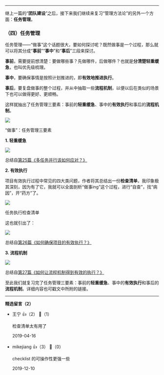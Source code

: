 * * *

继上一篇的“**团队建设**”之后，接下来我们继续来复习“管理方法论”的另外一个方面：**任务管理**。

### （四）任务管理

任务管理——“做事”这个话题很大，要如何探讨呢？既然做事是一个过程，那么就可以将其分成“**事前**”“**事中**”和“**事后**”三段来探讨。

**事前**，需要提前想清楚：要做哪些事？先做哪件，后做哪件？也就是**分清楚轻重缓急**，也叫优先级梳理。

**事中**，要确保事情是按照计划推进的，即**有效地推进执行**。

**事后**，要复盘做事的整个过程，并从中抽取一些**流程机制**，以便以后在类似的场景下也可以做得更好、更顺畅。

这样就抽出了任务管理三要素：事前的**轻重缓急**、事中的**有效执行**和事后的**流程机制**。

![](https://static001.geekbang.org/resource/image/2a/1e/2ae92847af34409a489198a7a1a6911e.png?wh=764%2A764)

“做事”：任务管理三要素

**1. 轻重缓急**

![](https://static001.geekbang.org/resource/image/8c/a3/8c4e83aac51060f3931f487a957443a3.png?wh=697%2A371)

总结自[第25篇《多任务并行该如何应对？》](https://time.geekbang.org/column/article/41448)

**2. 有效执行**

项目有效执行过程中常见的四大类问题，作者将其总结出一份**检查清单**，我印象极其深刻，因为有了它，我就可以全面剖析“做事ing”这个过程，进行“自查”，找“病因”，开“药方”了。

![](https://static001.geekbang.org/resource/image/8a/6f/8a6ec8ff2d0a9efb23b5585a5ef1536f.png?wh=1492%2A658)

任务执行检查清单

这也就引出了：

![](https://static001.geekbang.org/resource/image/28/9b/286d2283ada78becfad784f42c565e9b.png?wh=573%2A193)

总结自[第26篇《如何确保项目的有效执行？》](https://time.geekbang.org/column/article/41653)

**3. 流程机制**

![](https://static001.geekbang.org/resource/image/49/f1/49011f37c22b4657375882b36381d9f1.png?wh=680%2A347)

总结自[第27篇《如何让流程机制得到有效的执行？》](https://time.geekbang.org/column/article/41830)

至此我们就复习完了任务管理三要素：事前的**轻重缓急**、事中的**有效执行**和事后的**流程机制**。详细内容也可戳文中所附的链接。

* * *
<div><strong>精选留言（2）</strong></div><ul>
<li><span>王宁</span> 👍（2） 💬（1）<p>检查清单太有用了</p>2019-04-16</li><br/><li><span>mikejiang</span> 👍（3） 💬（0）<p>checklist 的可操作性更强一些</p>2019-12-10</li><br/>
</ul>